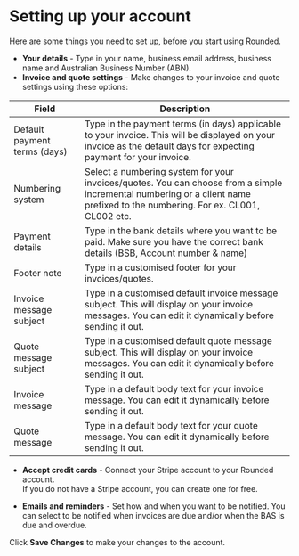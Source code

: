 # Setting up your account

Here are some things you need to set up, before you start using Rounded.

* **Your details** - Type in your name, business email address, business name and Australian Business Number \(ABN\).
* **Invoice and quote settings** - Make changes to your invoice and quote settings using these options:

| Field | Description |
| --- | --- |
| Default payment terms \(days\) | Type in the payment terms \(in days\) applicable to your invoice. This will be displayed on your invoice as the default days for expecting payment for your invoice. |
| Numbering system | Select a numbering system for your invoices/quotes. You can choose from a simple incremental numbering or a client name prefixed to the numbering. For ex. CL001, CL002 etc. |
| Payment details | Type in the bank details where you want to be paid. Make sure you have the correct bank details \(BSB, Account number & name\) |
| Footer note | Type in a customised footer for your invoices/quotes. |
| Invoice message subject | Type in a customised default invoice message subject. This will display on your invoice messages. You can edit it dynamically before sending it out. |
| Quote message subject | Type in a customised default quote message subject. This will display on your invoice messages. You can edit it dynamically before sending it out. |
| Invoice message | Type in a default body text for your invoice message. You can edit it dynamically before sending it out. |
| Quote message | Type in a default body text for your quote message. You can edit it dynamically before sending it out. |

* **Accept credit cards** - Connect your Stripe account to your Rounded account.  
  If you do not have a Stripe account, you can create one for free.

* **Emails and reminders** - Set how and when you want to be notified. You can select to be notified when invoices are due and/or when the BAS is due and overdue.

Click **Save Changes** to make your changes to the account.